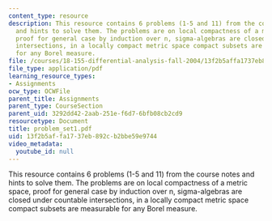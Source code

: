 ```yaml
---
content_type: resource
description: This resource contains 6 problems (1-5 and 11) from the course notes
  and hints to solve them. The problems are on local compactness of a metric space,
  proof for general case by induction over n, sigma-algebras are closed under countable
  intersections, in a locally compact metric space compact subsets are measurable
  for any Borel measure.
file: /courses/18-155-differential-analysis-fall-2004/13f2b5affa1737eb892cb2bbe59e9744_problem_set1.pdf
file_type: application/pdf
learning_resource_types:
- Assignments
ocw_type: OCWFile
parent_title: Assignments
parent_type: CourseSection
parent_uid: 3292dd42-2aab-251e-f6d7-6bfb08cb2cd9
resourcetype: Document
title: problem_set1.pdf
uid: 13f2b5af-fa17-37eb-892c-b2bbe59e9744
video_metadata:
  youtube_id: null
---
```

This resource contains 6 problems (1-5 and 11) from the course notes and hints to solve them. The problems are on local compactness of a metric space, proof for general case by induction over n, sigma-algebras are closed under countable intersections, in a locally compact metric space compact subsets are measurable for any Borel measure.

